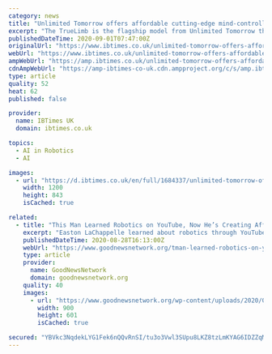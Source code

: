 ```yaml
---
category: news
title: "Unlimited Tomorrow offers affordable cutting-edge mind-controlled robotic prosthetics"
excerpt: "The TrueLimb is the flagship model from Unlimited Tomorrow that relies on muscle sensors to execute the intended movements."
publishedDateTime: 2020-09-01T07:47:00Z
originalUrl: "https://www.ibtimes.co.uk/unlimited-tomorrow-offers-affordable-cutting-edge-mind-controlled-robotic-prosthetics-1682719"
webUrl: "https://www.ibtimes.co.uk/unlimited-tomorrow-offers-affordable-cutting-edge-mind-controlled-robotic-prosthetics-1682719"
ampWebUrl: "https://amp.ibtimes.co.uk/unlimited-tomorrow-offers-affordable-cutting-edge-mind-controlled-robotic-prosthetics-1682719"
cdnAmpWebUrl: "https://amp-ibtimes-co-uk.cdn.ampproject.org/c/s/amp.ibtimes.co.uk/unlimited-tomorrow-offers-affordable-cutting-edge-mind-controlled-robotic-prosthetics-1682719"
type: article
quality: 52
heat: 62
published: false

provider:
  name: IBTimes UK
  domain: ibtimes.co.uk

topics:
  - AI in Robotics
  - AI

images:
  - url: "https://d.ibtimes.co.uk/en/full/1684337/unlimited-tomorrow-offers-affordable-prosthetic-limbs.jpg"
    width: 1200
    height: 843
    isCached: true

related:
  - title: "This Man Learned Robotics on YouTube, Now He’s Creating Affordable 3D Prosthetics For Others—WATCH"
    excerpt: "Easton LaChappelle learned about robotics through YouTube. Now he's printing afforable prosthetics through his company Unlimited Tomorrow."
    publishedDateTime: 2020-08-28T16:13:00Z
    webUrl: "https://www.goodnewsnetwork.org/tman-learned-robotics-on-youtube-now-creating-prosthetics/"
    type: article
    provider:
      name: GoodNewsNetwork
      domain: goodnewsnetwork.org
    quality: 40
    images:
      - url: "https://www.goodnewsnetwork.org/wp-content/uploads/2020/08/Easton-Cole-prosthetic-copyright.jpg"
        width: 900
        height: 601
        isCached: true

secured: "YBVkc3NqdekLYG1Fek6nQQvRnSI/tu3o3Vwl3SUpu8LKZ8tzLmKYAG6IDZZqMAUQjC1ba1jWlKXPftCrvDqU8LzGiKhgYCYOpa6/Zyep7hu/FPyI1YWsfhblIXsV3icTxjDKTvXwMIVh7hSnS+r7QkjjctRSut6rtze4VLXvgJJXPfJKJC3c2V3laSx2OT3XhgmpEHr+f/hXLBcKptxQwLndHXUo/fshHoclVgpCKCe801sPCAIZNhUF2JR8Cc+JaWVRojvCoU6Z8GZqYvhbr+hwdtVxpIAMrAkR+v5qJdv0nO/NwIBNHrSjg4sKSkgxMw/rKZAiu/5UoCymurBUAvVUhsD7yh/hOwvxB9Af5RI=;SxZthjJX63FggFkcJxypcg=="
---
```


